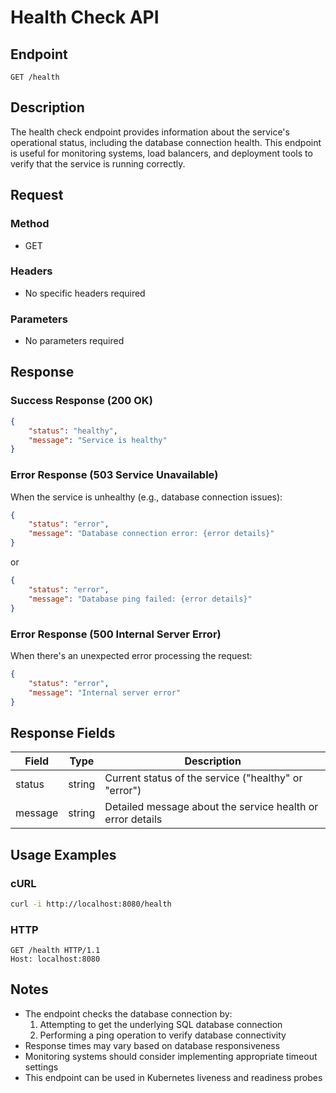 # Health Check API

## Endpoint

```
GET /health
```

## Description

The health check endpoint provides information about the service's operational status, including the database connection health. This endpoint is useful for monitoring systems, load balancers, and deployment tools to verify that the service is running correctly.

## Request

### Method
- GET

### Headers
- No specific headers required

### Parameters
- No parameters required

## Response

### Success Response (200 OK)

```json
{
    "status": "healthy",
    "message": "Service is healthy"
}
```

### Error Response (503 Service Unavailable)

When the service is unhealthy (e.g., database connection issues):

```json
{
    "status": "error",
    "message": "Database connection error: {error details}"
}
```

or

```json
{
    "status": "error",
    "message": "Database ping failed: {error details}"
}
```

### Error Response (500 Internal Server Error)

When there's an unexpected error processing the request:

```json
{
    "status": "error",
    "message": "Internal server error"
}
```

## Response Fields

| Field   | Type   | Description                                                |
|---------|--------|------------------------------------------------------------|
| status  | string | Current status of the service ("healthy" or "error")        |
| message | string | Detailed message about the service health or error details  |

## Usage Examples

### cURL
```bash
curl -i http://localhost:8080/health
```

### HTTP
```http
GET /health HTTP/1.1
Host: localhost:8080
```

## Notes

- The endpoint checks the database connection by:
  1. Attempting to get the underlying SQL database connection
  2. Performing a ping operation to verify database connectivity
- Response times may vary based on database responsiveness
- Monitoring systems should consider implementing appropriate timeout settings
- This endpoint can be used in Kubernetes liveness and readiness probes 